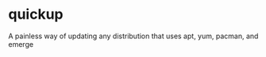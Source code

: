 quickup
=======

A painless way of updating any distribution that uses apt, yum, pacman, and emerge
